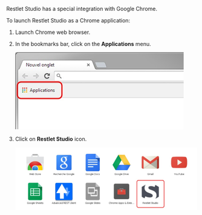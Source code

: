 Restlet Studio has a special integration with Google Chrome.

To launch Restlet Studio as a Chrome application: 

1. Launch Chrome web browser.
2. In the bookmarks bar, click on the **Applications** menu.

	![Chrome application](images/01.jpg "Chrome application")

3. Click on **Restlet Studio** icon.

	![Restlet Studio icon](images/02.jpg "Restlet Studio icon")